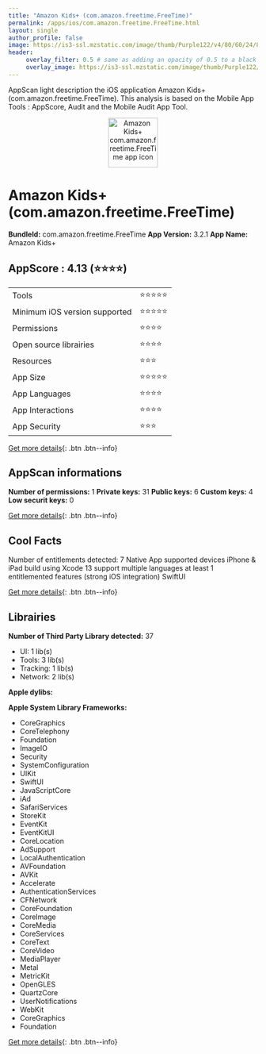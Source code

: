 ```yaml
---
title: "Amazon Kids+ (com.amazon.freetime.FreeTime)"
permalink: /apps/ios/com.amazon.freetime.FreeTime.html
layout: single
author_profile: false
image: https://is3-ssl.mzstatic.com/image/thumb/Purple122/v4/80/60/24/80602499-7556-c876-0b6a-e0f4f19ffcf4/AppIcon-1x_U007emarketing-0-7-0-85-220.png/512x512bb.jpg
header: 
     overlay_filter: 0.5 # same as adding an opacity of 0.5 to a black background
     overlay_image: https://is3-ssl.mzstatic.com/image/thumb/Purple122/v4/80/60/24/80602499-7556-c876-0b6a-e0f4f19ffcf4/AppIcon-1x_U007emarketing-0-7-0-85-220.png/512x512bb.jpg
---
```

AppScan light description the iOS application Amazon Kids+ (com.amazon.freetime.FreeTime). This analysis is based on the Mobile App Tools : AppScore, Audit and the Mobile Audit App Tool.

  
  
<div style="text-align: center;"><img src="https://is3-ssl.mzstatic.com/image/thumb/Purple122/v4/80/60/24/80602499-7556-c876-0b6a-e0f4f19ffcf4/AppIcon-1x_U007emarketing-0-7-0-85-220.png/512x512bb.jpg" width="100" height="100" alt="Amazon Kids+ com.amazon.freetime.FreeTime app icon"></div>  
  
# Amazon Kids+ (com.amazon.freetime.FreeTime)

**BundleId:** com.amazon.freetime.FreeTime
**App Version:** 3.2.1
**App Name:** Amazon Kids+


## AppScore : 4.13 (⭐️⭐️⭐️⭐️) 

<table>
<tr><td> Tools </td><td> ⭐️⭐️⭐️⭐️⭐️ </td></tr>
<tr><td> Minimum iOS version supported </td><td> ⭐️⭐️⭐️⭐️⭐️ </td></tr>
<tr><td> Permissions </td><td> ⭐️⭐️⭐️⭐️ </td></tr>
<tr><td> Open source librairies </td><td> ⭐️⭐️⭐️⭐️ </td></tr>
<tr><td> Resources </td><td> ⭐️⭐️⭐️ </td></tr>
<tr><td> App Size </td><td> ⭐️⭐️⭐️⭐️⭐️ </td></tr>
<tr><td> App Languages </td><td> ⭐️⭐️⭐️⭐️ </td></tr>
<tr><td> App Interactions </td><td> ⭐️⭐️⭐️⭐️ </td></tr>
<tr><td> App Security </td><td> ⭐️⭐️⭐️ </td></tr>
</table>

[Get more details](/pricing.html){: .btn .btn--info}  
  
## AppScan informations 

**Number of permissions:** 1
**Private keys:** 31
**Public keys:** 6
**Custom keys:** 4
**Low securit keys:** 0
  
[Get more details](/pricing.html){: .btn .btn--info}

## Cool Facts

Number of entitlements detected: 7
Native App
supported devices iPhone & iPad
build using Xcode 13
support multiple languages
at least 1 entitlemented features (strong iOS integration)
SwiftUI
  
[Get more details](/pricing.html){: .btn .btn--info}

## Librairies 
**Number of Third Party Library detected:** 37
- UI: 1 lib(s)
- Tools: 3 lib(s)
- Tracking: 1 lib(s)
- Network: 2 lib(s)

**Apple dylibs:**


**Apple System Library Frameworks:**
- CoreGraphics
- CoreTelephony
- Foundation
- ImageIO
- Security
- SystemConfiguration
- UIKit
- SwiftUI
- JavaScriptCore
- iAd
- SafariServices
- StoreKit
- EventKit
- EventKitUI
- CoreLocation
- AdSupport
- LocalAuthentication
- AVFoundation
- AVKit
- Accelerate
- AuthenticationServices
- CFNetwork
- CoreFoundation
- CoreImage
- CoreMedia
- CoreServices
- CoreText
- CoreVideo
- MediaPlayer
- Metal
- MetricKit
- OpenGLES
- QuartzCore
- UserNotifications
- WebKit
- CoreGraphics
- Foundation


  
[Get more details](/pricing.html){: .btn .btn--info}

